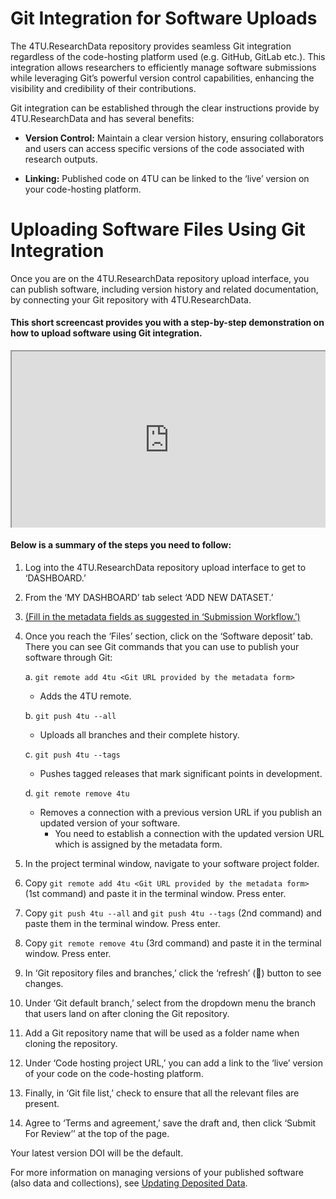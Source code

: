 <style>
    .responsive-iframe-container {
        position: relative;
        overflow: hidden;
        padding-top: 56.25%; /* 16:9 Aspect Ratio */
        width: 100%;
    }

    .responsive-iframe-container iframe {
        position: absolute;
        top: 0;
        left: 0;
        width: 100%;
        height: 100%;
    }
    
    /* Add this block to centralize the caption */
    .caption {
        text-align: center;
        font-style: italic;
        margin-top: 8px;
        color: #666;
    }
</style>

# Git Integration for Software Uploads

The 4TU.ResearchData repository provides seamless Git integration regardless of the code-hosting platform used (e.g. GitHub, GitLab etc.). This integration allows researchers to efficiently manage software submissions while leveraging Git’s powerful version control capabilities, enhancing the visibility and credibility of their contributions. 

Git integration can be established through the clear instructions provide by 4TU.ResearchData and has several benefits: 

- **Version Control:** Maintain a clear version history, ensuring collaborators and users can access specific versions of the code associated with research outputs.

- **Linking:** Published code on 4TU can be linked to the ‘live’ version on your code-hosting platform.

# Uploading Software Files Using Git Integration

Once you are on the 4TU.ResearchData repository upload interface, you can publish software, including version history and related documentation, by connecting your Git repository with 4TU.ResearchData. 

#### This short screencast provides you with a step-by-step demonstration on how to upload software using Git integration. 

<div class="responsive-iframe-container">
    <iframe src="https://youtube.com/embed/NtX72arJiqg" allowfullscreen="allowfullscreen" allow="autoplay *; geolocation *; microphone *; camera *; midi *; encrypted-media *"></iframe>
</div>

#### Below is a summary of the steps you need to follow:

1. Log into the 4TU.ResearchData repository upload interface to get to ‘DASHBOARD.’ 

2. From the ‘MY DASHBOARD’ tab select ‘ADD NEW DATASET.’ 

3. [(Fill in the metadata fields as suggested in ‘Submission Workflow.’)](/submission_workflow/intro)

4. Once you reach the ‘Files’ section, click on the ‘Software deposit’ tab. There you can see Git commands that you can use to publish your software through Git:

    a. `git remote add 4tu <Git URL provided by the metadata form>`
    - Adds the 4TU remote.

    b. `git push 4tu --all`
    - Uploads all branches and their complete history.

    c. `git push 4tu --tags`
    - Pushes tagged releases that mark significant points in development.

    d. `git remote remove 4tu`
    - Removes a connection with a previous version URL if you publish an updated version of your software.
        - You need to establish a connection with the updated version URL which  is assigned by the metadata form. 

5. In the project terminal window, navigate to your software project folder.

6. Copy `git remote add 4tu <Git URL provided by the metadata form>` (1st command) and paste it in the terminal window. Press enter.

7. Copy `git push 4tu --all` and `git push 4tu --tags` (2nd command) and paste them in the terminal window. Press enter.

8. Copy `git remote remove 4tu` (3rd command) and paste it in the terminal window. Press enter. 
  
9. In ‘Git repository files and branches,’ click the ‘refresh’ (🔄) button to see changes. 

10. Under ‘Git default branch,’ select from the dropdown menu the branch that users land on after cloning the Git repository.

11. Add a Git repository name that will be used as a folder name when cloning the repository.

12. Under ‘Code hosting project URL,’ you can add a link to the ‘live’ version of your code on the  code-hosting platform.

13. Finally, in ‘Git file list,’ check to ensure that all the relevant files are present.  

14. Agree to ‘Terms and agreement,’ save the draft and, then click ‘Submit For Review’’ at the top of the page. 

Your latest version DOI will be the default.  

For more information on managing versions of your published software (also data and collections), see [Updating Deposited Data](/submission_workflow/updating_deposited_data). 

